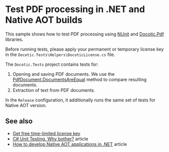 # Test PDF processing in .NET and Native AOT builds

This sample shows how to test PDF processing using [NUnit](https://nunit.org/) and [Docotic.Pdf](https://bitmiracle.com/pdf-library/) libraries.

Before running tests, please apply your permanent or temporary license key in the `Docotic.Tests\Helpers\DocoticLicense.cs` file.

The `Docotic.Tests` project contains tests for:
1. Opening and saving PDF documents. We use the [PdfDocument.DocumentsAreEqual](https://api.docotic.com/pdfdocument-documentsareequal) method to compare resulting documents.
2. Extraction of text from PDF documents.

In the `Release` configuration, it additionally runs the same set of tests for Native AOT version.

## See also
* [Get free time-limited license key](https://bitmiracle.com/pdf-library/download)
* [C# Unit Testing. Why bother?](https://bitmiracle.com/pdf-library/howto/unit-testing) article
* [How to develop Native AOT applications in .NET](https://bitmiracle.com/pdf-library/howto/native-aot) article